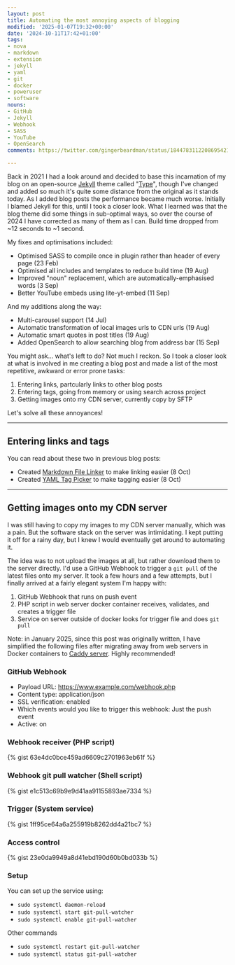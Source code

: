 ```yaml
---
layout: post
title: Automating the most annoying aspects of blogging
modified: '2025-01-07T19:32+00:00'
date: '2024-10-11T17:42+01:00'
tags:
- nova
- markdown
- extension
- jekyll
- yaml
- git
- docker
- poweruser
- software
nouns:
- GitHub
- Jekyll
- Webhook
- SASS
- YouTube
- OpenSearch
comments: https://twitter.com/gingerbeardman/status/1844783112208695421

---
```


Back in 2021 I had a look around and decided to base this incarnation of my blog on an open-source [Jekyll](https://jekyllrb.com) theme called "[Type](https://github.com/ahmadajmi/type)", though I've changed and added so much it's quite some distance from the original as it stands today. As I added blog posts the performance became much worse. Initially I blamed Jekyll for this, until I took a closer look. What I learned was that the blog theme did some things in sub-optimal ways, so over the course of 2024 I have corrected as many of them as I can. Build time dropped from ~12 seconds to ~1 second.

My fixes and optimisations included:
- Optimised SASS to compile once in plugin rather than header of every page (23 Feb)
- Optimised all includes and templates to reduce build time (19 Aug)
- Improved "noun" replacement, which are automatically-emphasised words (3 Sep)
- Better YouTube embeds using lite-yt-embed (11 Sep)

And my additions along the way:
- Multi-carousel support (14 Jul)
- Automatic transformation of local images urls to CDN urls (19 Aug)
- Automatic smart quotes in post titles (19 Aug)
- Added OpenSearch to allow searching blog from address bar (15 Sep)

You might ask... what's left to do? Not much I reckon. So I took a closer look at what is involved in me creating a blog post and made a list of the most repetitive, awkward or error prone tasks:

1. Entering links, partcularly links to other blog posts
2. Entering tags, going from memory or using search across project
3. Getting images onto my CDN server, currently copy by SFTP

Let's solve all these annoyances!

----

## Entering links and tags

You can read about these two in previous blog posts:

- Created [Markdown File Linker](/2024/10/08/markdown-file-linker/) to make linking easier (8 Oct)
- Created [YAML Tag Picker](/2024/10/08/yaml-tag-picker/) to make tagging easier (8 Oct)

----

## Getting images onto my CDN server

I was still having to copy my images to my CDN server manually, which was a pain. But the software stack on the server was intimidating. I kept putting it off for a rainy day, but I knew I would eventually get around to automating it.

The idea was to not upload the images at all, but rather download them to the server directly. I'd use a GitHub Webhook to trigger a `git pull` of the latest files onto my server. It took a few hours and a few attempts, but I finally arrived at a fairly elegant system I'm happy with:

1. GitHub Webhook that runs on push event
2. PHP script in web server docker container receives, validates, and creates a trigger file
3. Service on server outside of docker looks for trigger file and does `git pull`

Note: in January 2025, since this post was originally written, I have simplified the following files after migrating away from web servers in Docker containers to [Caddy server](https://caddyserver.com). Highly recommended!

### GitHub Webhook

- Payload URL: https://www.example.com/webhook.php
- Content type: application/json
- SSL verification: enabled
- Which events would you like to trigger this webhook: Just the push event
- Active: on

### Webhook receiver (PHP script)

{% gist 63e4dc0bce459ad6609c2701963eb61f %}

### Webhook git pull watcher (Shell script)

{% gist e1c513c69b9e9d41aa91155893ae7334 %}

### Trigger (System service)

{% gist 1ff95ce64a6a255919b8262dd4a21bc7 %}

### Access control

{% gist 23e0da9949a8d41ebd190d60b0bd033b %}

### Setup

You can set up the service using:
- `sudo systemctl daemon-reload`
- `sudo systemctl start git-pull-watcher`
- `sudo systemctl enable git-pull-watcher`

Other commands
- `sudo systemctl restart git-pull-watcher`
- `sudo systemctl status git-pull-watcher`
